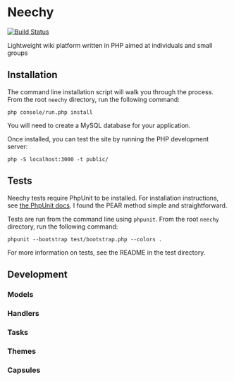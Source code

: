 # Neechy
[![Build Status](https://travis-ci.org/klenwell/neechy.svg)](https://travis-ci.org/klenwell/neechy)

Lightweight wiki platform written in PHP aimed at individuals and small groups


## Installation
The command line installation script will walk you through the process. From the root `neechy` directory, run the following command:

    php console/run.php install

You will need to create a MySQL database for your application.

Once installed, you can test the site by running the PHP development server:

    php -S localhost:3000 -t public/


## Tests
Neechy tests require PhpUnit to be installed. For installation instructions, see [the PhpUnit docs](http://phpunit.de/manual/3.7/en/installation.html). I found the PEAR method simple and straightforward.

Tests are run from the command line using `phpunit`. From the root `neechy` directory, run the following command:

    phpunit --bootstrap test/bootstrap.php --colors .

For more information on tests, see the README in the test directory.


## Development

### Models

### Handlers

### Tasks

### Themes

### Capsules
